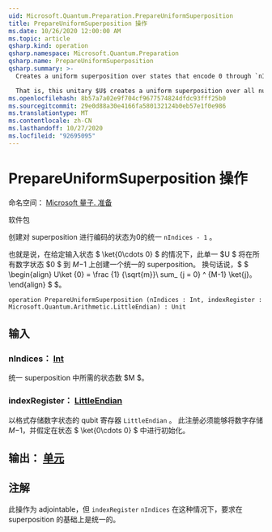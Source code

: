 ```yaml
---
uid: Microsoft.Quantum.Preparation.PrepareUniformSuperposition
title: PrepareUniformSuperposition 操作
ms.date: 10/26/2020 12:00:00 AM
ms.topic: article
qsharp.kind: operation
qsharp.namespace: Microsoft.Quantum.Preparation
qsharp.name: PrepareUniformSuperposition
qsharp.summary: >-
  Creates a uniform superposition over states that encode 0 through `nIndices - 1`.

  That is, this unitary $U$ creates a uniform superposition over all number states $0$ to $M-1$, given an input state $\ket{0\cdots 0}$. In other words, $$ \begin{align} U\ket{0}=\frac{1}{\sqrt{M}}\sum_{j=0}^{M-1}\ket{j}. \end{align} $$.
ms.openlocfilehash: 8b57a7a02e9f704cf9677574824dfdc93fff25b0
ms.sourcegitcommit: 29e0d88a30e4166fa580132124b0eb57e1f0e986
ms.translationtype: MT
ms.contentlocale: zh-CN
ms.lasthandoff: 10/27/2020
ms.locfileid: "92695095"
---
```

# <a name="prepareuniformsuperposition-operation"></a>PrepareUniformSuperposition 操作

命名空间： [Microsoft 量子. 准备](xref:Microsoft.Quantum.Preparation)

软件包 [](https://nuget.org/packages/)


创建对 superposition 进行编码的状态为0的统一 `nIndices - 1` 。

也就是说，在给定输入状态 $ \ket{0\cdots 0} $ 的情况下，此单一 $U $ 将在所有数字状态 $0 $ 到 $M-$1 上创建一个统一的 superposition。 换句话说，$ $ \begin{align} U\ket {0} = \frac {1} {\sqrt{m}}\ sum_ {j = 0} ^ {M-1} \ket{j}。
\end{align} $ $。

```qsharp
operation PrepareUniformSuperposition (nIndices : Int, indexRegister : Microsoft.Quantum.Arithmetic.LittleEndian) : Unit
```


## <a name="input"></a>输入

### <a name="nindices--int"></a>nIndices： [Int](xref:microsoft.quantum.lang-ref.int)

统一 superposition 中所需的状态数 $M $。


### <a name="indexregister--littleendian"></a>indexRegister： [LittleEndian](xref:Microsoft.Quantum.Arithmetic.LittleEndian)

以格式存储数字状态的 qubit 寄存器 `LittleEndian` 。
此注册必须能够将数字存储 $M-$1，并假定在状态 $ \ket{0\cdots 0} $ 中进行初始化。



## <a name="output--unit"></a>输出： [单元](xref:microsoft.quantum.lang-ref.unit)



## <a name="remarks"></a>注解

此操作为 adjointable，但 `indexRegister` `nIndices` 在这种情况下，要求在 superposition 的基础上是统一的。